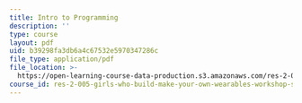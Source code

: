 ```yaml
---
title: Intro to Programming
description: ''
type: course
layout: pdf
uid: b39298fa3db6a4c67532e5970347286c
file_type: application/pdf
file_location: >-
  https://open-learning-course-data-production.s3.amazonaws.com/res-2-005-girls-who-build-make-your-own-wearables-workshop-spring-2015/b39298fa3db6a4c67532e5970347286c_MITRES_2_005S15_intrprog.pdf
course_id: res-2-005-girls-who-build-make-your-own-wearables-workshop-spring-2015
---
```

